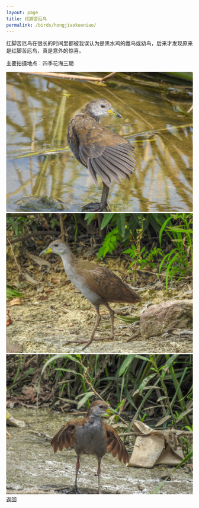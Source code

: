 ```yaml
---
layout: page
title: 红脚苦厄鸟
permalink: /birds/hongjiaokueniao/
---
```

红脚苦厄鸟在很长的时间里都被我误认为是黑水鸡的雌鸟或幼鸟，后来才发现原来是红脚苦厄鸟，真是意外的惊喜。

主要拍摄地点：四季花海三期

![](../picture/红脚苦厄鸟/DSCN2697-NRW_DxO_DeepPRIME.jpg)
![](../picture/红脚苦厄鸟/DSCN3113.jpg)
![](../picture/红脚苦厄鸟/DSCN1655.jpg)
[返回](../../)
